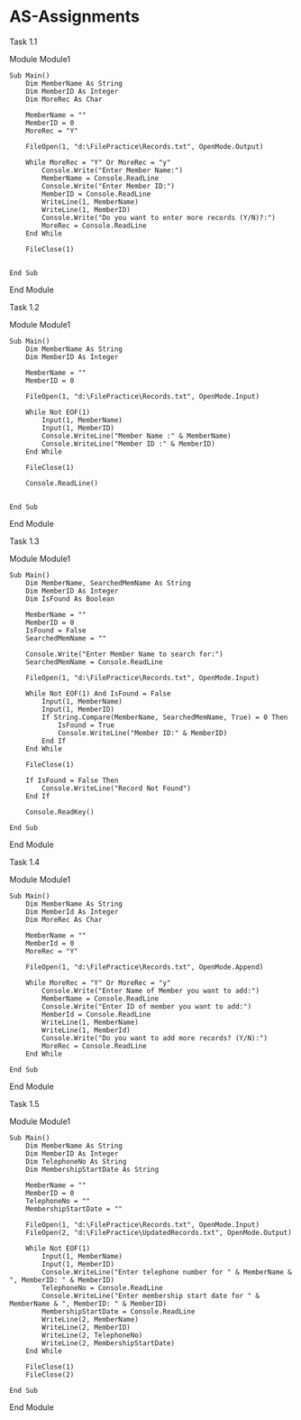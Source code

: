 # AS-Assignments
Task 1.1

Module Module1

    Sub Main()
        Dim MemberName As String
        Dim MemberID As Integer
        Dim MoreRec As Char

        MemberName = ""
        MemberID = 0
        MoreRec = "Y"

        FileOpen(1, "d:\FilePractice\Records.txt", OpenMode.Output)

        While MoreRec = "Y" Or MoreRec = "y"
            Console.Write("Enter Member Name:")
            MemberName = Console.ReadLine
            Console.Write("Enter Member ID:")
            MemberID = Console.ReadLine
            WriteLine(1, MemberName)
            WriteLine(1, MemberID)
            Console.Write("Do you want to enter more records (Y/N)?:")
            MoreRec = Console.ReadLine
        End While

        FileClose(1)

       
    End Sub
    
End Module

Task 1.2

Module Module1

    Sub Main()
        Dim MemberName As String
        Dim MemberID As Integer

        MemberName = ""
        MemberID = 0

        FileOpen(1, "d:\FilePractice\Records.txt", OpenMode.Input)

        While Not EOF(1)
            Input(1, MemberName)
            Input(1, MemberID)
            Console.WriteLine("Member Name :" & MemberName)
            Console.WriteLine("Member ID :" & MemberID)
        End While

        FileClose(1)

        Console.ReadLine()


    End Sub

End Module

Task 1.3

Module Module1

    Sub Main()
        Dim MemberName, SearchedMemName As String
        Dim MemberID As Integer
        Dim IsFound As Boolean

        MemberName = ""
        MemberID = 0
        IsFound = False
        SearchedMemName = ""

        Console.Write("Enter Member Name to search for:")
        SearchedMemName = Console.ReadLine

        FileOpen(1, "d:\FilePractice\Records.txt", OpenMode.Input)

        While Not EOF(1) And IsFound = False
            Input(1, MemberName)
            Input(1, MemberID)
            If String.Compare(MemberName, SearchedMemName, True) = 0 Then
                IsFound = True
                Console.WriteLine("Member ID:" & MemberID)
            End If
        End While

        FileClose(1)

        If IsFound = False Then
            Console.WriteLine("Record Not Found")
        End If

        Console.ReadKey()

    End Sub

End Module

Task 1.4

Module Module1

    Sub Main()
        Dim MemberName As String
        Dim MemberId As Integer
        Dim MoreRec As Char

        MemberName = ""
        MemberId = 0
        MoreRec = "Y"

        FileOpen(1, "d:\FilePractice\Records.txt", OpenMode.Append)

        While MoreRec = "Y" Or MoreRec = "y"
            Console.Write("Enter Name of Member you want to add:")
            MemberName = Console.ReadLine
            Console.Write("Enter ID of member you want to add:")
            MemberId = Console.ReadLine
            WriteLine(1, MemberName)
            WriteLine(1, MemberId)
            Console.Write("Do you want to add more records? (Y/N):")
            MoreRec = Console.ReadLine
        End While

    End Sub

End Module

Task 1.5

Module Module1

    Sub Main()
        Dim MemberName As String
        Dim MemberID As Integer
        Dim TelephoneNo As String
        Dim MembershipStartDate As String

        MemberName = ""
        MemberID = 0
        TelephoneNo = ""
        MembershipStartDate = ""

        FileOpen(1, "d:\FilePractice\Records.txt", OpenMode.Input)
        FileOpen(2, "d:\FilePractice\UpdatedRecords.txt", OpenMode.Output)

        While Not EOF(1)
            Input(1, MemberName)
            Input(1, MemberID)
            Console.WriteLine("Enter telephone number for " & MemberName & ", MemberID: " & MemberID)
            TelephoneNo = Console.ReadLine
            Console.WriteLine("Enter membership start date for " & MemberName & ", MemberID: " & MemberID)
            MembershipStartDate = Console.ReadLine
            WriteLine(2, MemberName)
            WriteLine(2, MemberID)
            WriteLine(2, TelephoneNo)
            WriteLine(2, MembershipStartDate)
        End While

        FileClose(1)
        FileClose(2)

    End Sub

End Module
